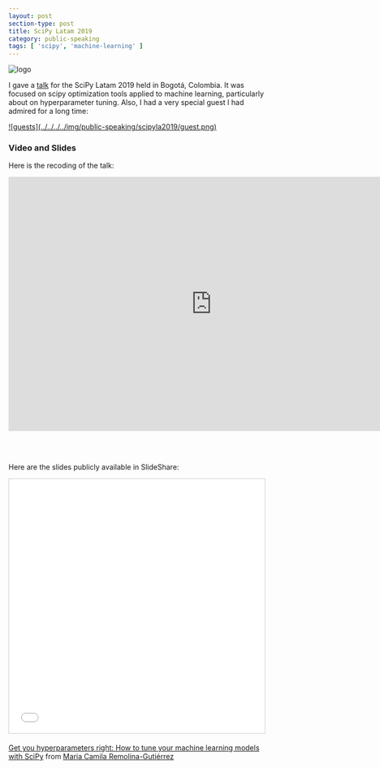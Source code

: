 ```yaml
---
layout: post
section-type: post
title: SciPy Latam 2019
category: public-speaking
tags: [ 'scipy', 'machine-learning' ]
---
```


![logo](../../../../img/public-speaking/scipyla2019/logo.png) 

I gave a [talk](https://2019.scipyla.org/en/talks/obten-los-hiperparametros-correctos/) for the SciPy Latam 2019 held in Bogotá, Colombia. It was focused on scipy optimization tools applied to machine learning, particularly about on hyperparameter tuning. Also, I had a very special guest I had admired for a long time:

<a href="https://twitter.com/holamariacamila/status/1182061457699217409">
    ![guests](../../../../img/public-speaking/scipyla2019/guest.png) 
</a>

### Video and Slides

Here is the recoding of the talk: 

<div class="col-md-12 col-md-offset-1">
    <iframe src="https://www.youtube.com/embed/hsY9KGYlUdE" width="800" height="500" frameborder="0" allow="accelerometer; autoplay; encrypted-media; gyroscope; picture-in-picture" allowfullscreen></iframe>
</div>

<br></br>

Here are the slides publicly available in SlideShare:

<div class="col-md-12 col-md-offset-1">
    <iframe src="//www.slideshare.net/slideshow/embed_code/key/qP8eadRnCE8oWb" width="800" height="500" frameborder="0" marginwidth="0" marginheight="0" scrolling="no" style="border:1px solid #CCC; border-width:1px; margin-bottom:5px; max-width: 100%;" allowfullscreen> </iframe> 
</div>

[Get you hyperparameters right: How to tune your machine learning models with SciPy](https://www.slideshare.net/secret/qP8eadRnCE8oWb) from [Maria Camila Remolina-Gutiérrez](https://www.slideshare.net/MariaCamilaRemolinaG)




